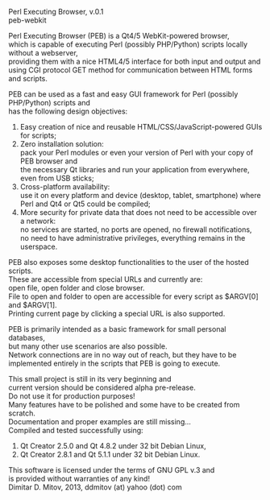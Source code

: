   
Perl Executing Browser, v.0.1  
peb-webkit  
  
Perl Executing Browser (PEB) is a Qt4/5 WebKit-powered browser,  
which is capable of executing Perl (possibly PHP/Python) scripts locally without a webserver,  
providing them with a nice HTML4/5 interface for both input and output and  
using CGI protocol GET method for communication between HTML forms and scripts.  
  
PEB can be used as a fast and easy GUI framework for Perl (possibly PHP/Python) scripts and  
has the following design objectives:  
1. Easy creation of nice and reusable HTML/CSS/JavaScript-powered GUIs for scripts;  
2. Zero installation solution:  
    pack your Perl modules or even your version of Perl with your copy of PEB browser and  
    the necessary Qt libraries and run your application from everywhere, even from USB sticks;  
3. Cross-platform availability:  
    use it on every platform and device (desktop, tablet, smartphone) where Perl and Qt4 or Qt5 could be compiled;  
4. More security for private data that does not need to be accessible over a network:  
    no services are started, no ports are opened, no firewall notifications,  
    no need to have administrative privileges, everything remains in the userspace.  
  
PEB also exposes some desktop functionalities to the user of the hosted scripts.  
These are accessible from special URLs and currently are:  
open file, open folder and close browser.  
File to open and folder to open are accessible for every script as $ARGV[0] and $ARGV[1].  
Printing current page by clicking a special URL is also supported.  
  
PEB is primarily intended as a basic framework for small personal databases,  
but many other use scenarios are also possible.  
Network connections are in no way out of reach, but they have to be  
implemented entirely in the scripts that PEB is going to execute.  
  
This small project is still in its very beginning and  
current version should be considered alpha pre-release.  
Do not use it for production purposes!  
Many features have to be polished and some have to be created from scratch.  
Documentation and proper examples are still missing...  
Compiled and tested successfully using:  
1. Qt Creator 2.5.0 and Qt 4.8.2 under 32 bit Debian Linux,  
2. Qt Creator 2.8.1 and Qt 5.1.1 under 32 bit Debian Linux.  
  
This software is licensed under the terms of GNU GPL v.3 and  
is provided without warranties of any kind!  
Dimitar D. Mitov, 2013, ddmitov (at) yahoo (dot) com  
  
